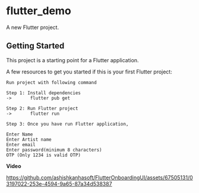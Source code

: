 # flutter_demo

A new Flutter project.

## Getting Started

This project is a starting point for a Flutter application.

A few resources to get you started if this is your first Flutter project:
```
Run project with following command

Step 1: Install dependencies
->       flutter pub get

Step 2: Run Flutter project
->       flutter run

Step 3: Once you have run Flutter application,
```

```
Enter Name
Enter Artist name
Enter email
Enter password(minimum 8 characters)
OTP (Only 1234 is valid OTP)
```

**Video**



https://github.com/ashishkanhasoft/FlutterOnboardingUI/assets/67505131/03197022-253e-4594-9a65-87a34d538387



